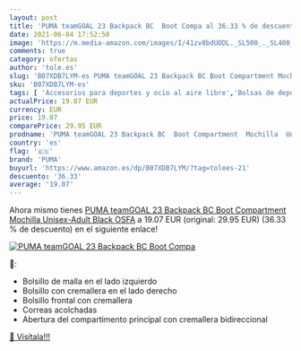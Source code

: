 ```yaml
---
layout: post
title: 'PUMA teamGOAL 23 Backpack BC  Boot Compa al 36.33 % de descuento'
date: 2021-06-04 17:52:50
image: 'https://m.media-amazon.com/images/I/41zv8bdUODL._SL500_._SL400_.jpg'
comments: true
category: ofertas
author: 'tole.es'
slug: 'B07XDB7LYM-es PUMA teamGOAL 23 Backpack BC Boot Compartment Mochilla...'
sku: 'B07XDB7LYM-es'
tags: [ 'Accesorios para deportes y ocio al aire libre','Bolsas de deporte','Bolsas de gimnasia','Bolsos de gimnasio','Deportes y aire libre','backpack','puma', ]
actualPrice: 19.07 EUR
currency: EUR
price: 19.07
comparePrice: 29.95 EUR
prodname: 'PUMA teamGOAL 23 Backpack BC  Boot Compartment  Mochilla  Unisex-Adult  Black  OSFA'
country: 'es'
flag: '🇪🇸'
brand: 'PUMA'
buyurl: 'https://www.amazon.es/dp/B07XDB7LYM/?tag=tolees-21'
descuento: '36.33'
average: '19.07'
---
```


Ahora mismo tienes [PUMA teamGOAL 23 Backpack BC  Boot Compartment  Mochilla  Unisex-Adult  Black  OSFA](https://www.amazon.es/dp/B07XDB7LYM/?tag=tolees-21) a 19.07 EUR (original: 29.95 EUR) (36.33 %  de descuento) en el siguiente enlace!

[![PUMA teamGOAL 23 Backpack BC  Boot Compa](https://m.media-amazon.com/images/I/41zv8bdUODL._SL500_._SL400_.jpg)](https://www.amazon.es/dp/B07XDB7LYM/?tag=tolees-21)

🔎:

- Bolsillo de malla en el lado izquierdo
- Bolsillo con cremallera en el lado derecho
- Bolsillo frontal con cremallera
- Correas acolchadas
- Abertura del compartimento principal con cremallera bidireccional

[🛒 Visítala!!!](https://www.amazon.es/dp/B07XDB7LYM/?tag=tolees-21)
